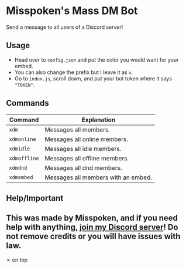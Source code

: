 # Misspoken's Mass DM Bot
Send a message to all users of a Discord server!

## Usage
- Head over to `config.json` and put the color you would want for your embed.
- You can also change the prefix but I leave it as `x`.
- Go to `index.js`, scroll down, and put your bot token where it says `"TOKEN"`.

## Commands
|    Command     |            Explanation             |
| -------------- | ---------------------------------- |
| `xdm`          | Messages all members.              |
| `xdmonline`    | Messages all online members.       |
| `xdmidle`      | Messages all idle members.         |
| `xdmoffline`   | Messages all offline members.      |
| `xdmdnd`       | Messages all dnd members.          |
| `xdmembed`     | Messages all members with an embed.|

## Help/Important
This was made by Misspoken, and if you need help with anything, [join my Discord server](https://discord.com/invite/YDs64Ba8wK)! **Do not remove credits or you will have issues with law.**
-------
✗ on top
